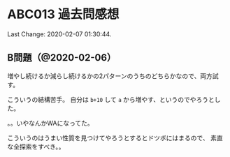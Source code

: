 # ABC013 過去問感想

Last Change: 2020-02-07 01:30:44.

## B問題（@2020-02-06）

増やし続けるか減らし続けるかの2パターンのうちのどちらかなので、両方試す。

こういうの結構苦手。
自分は `b+10` して `a` から増やす、というのでやろうとした。

。。いやなんかWAになってた。

こういうのはうまい性質を見つけてやろうとするとドツボにはまるので、
素直な全探索をすべき。。

